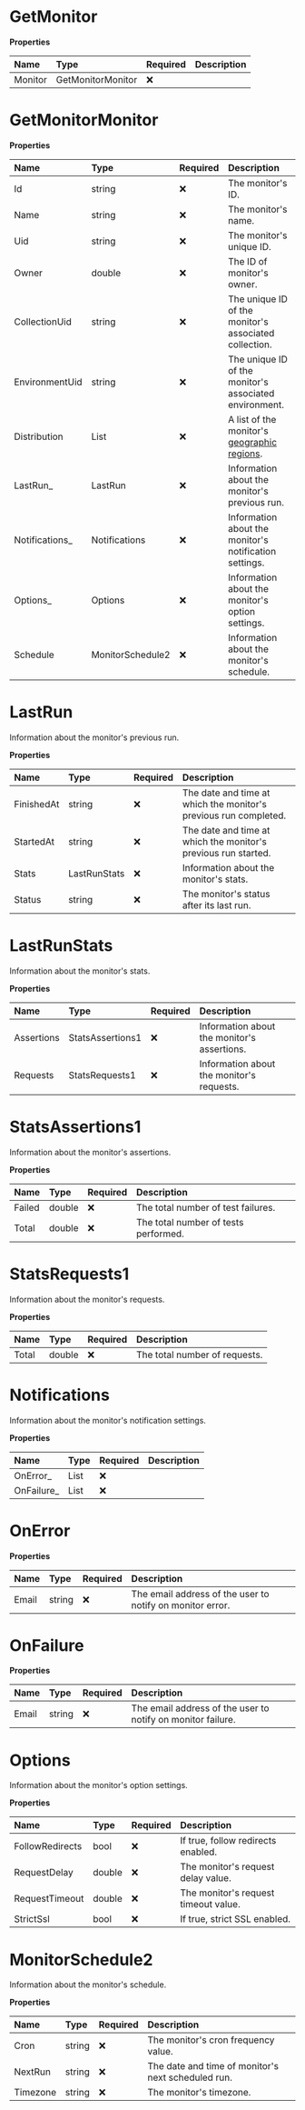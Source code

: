 # GetMonitor

**Properties**

| Name    | Type              | Required | Description |
| :------ | :---------------- | :------- | :---------- |
| Monitor | GetMonitorMonitor | ❌       |             |

# GetMonitorMonitor

**Properties**

| Name            | Type             | Required | Description                                                                                                                             |
| :-------------- | :--------------- | :------- | :-------------------------------------------------------------------------------------------------------------------------------------- |
| Id              | string           | ❌       | The monitor's ID.                                                                                                                       |
| Name            | string           | ❌       | The monitor's name.                                                                                                                     |
| Uid             | string           | ❌       | The monitor's unique ID.                                                                                                                |
| Owner           | double           | ❌       | The ID of monitor's owner.                                                                                                              |
| CollectionUid   | string           | ❌       | The unique ID of the monitor's associated collection.                                                                                   |
| EnvironmentUid  | string           | ❌       | The unique ID of the monitor's associated environment.                                                                                  |
| Distribution    | List<string>     | ❌       | A list of the monitor's [geographic regions](https://learning.postman.com/docs/monitoring-your-api/setting-up-monitor/#adding-regions). |
| LastRun\_       | LastRun          | ❌       | Information about the monitor's previous run.                                                                                           |
| Notifications\_ | Notifications    | ❌       | Information about the monitor's notification settings.                                                                                  |
| Options\_       | Options          | ❌       | Information about the monitor's option settings.                                                                                        |
| Schedule        | MonitorSchedule2 | ❌       | Information about the monitor's schedule.                                                                                               |

# LastRun

Information about the monitor's previous run.

**Properties**

| Name       | Type         | Required | Description                                                      |
| :--------- | :----------- | :------- | :--------------------------------------------------------------- |
| FinishedAt | string       | ❌       | The date and time at which the monitor's previous run completed. |
| StartedAt  | string       | ❌       | The date and time at which the monitor's previous run started.   |
| Stats      | LastRunStats | ❌       | Information about the monitor's stats.                           |
| Status     | string       | ❌       | The monitor's status after its last run.                         |

# LastRunStats

Information about the monitor's stats.

**Properties**

| Name       | Type             | Required | Description                                 |
| :--------- | :--------------- | :------- | :------------------------------------------ |
| Assertions | StatsAssertions1 | ❌       | Information about the monitor's assertions. |
| Requests   | StatsRequests1   | ❌       | Information about the monitor's requests.   |

# StatsAssertions1

Information about the monitor's assertions.

**Properties**

| Name   | Type   | Required | Description                          |
| :----- | :----- | :------- | :----------------------------------- |
| Failed | double | ❌       | The total number of test failures.   |
| Total  | double | ❌       | The total number of tests performed. |

# StatsRequests1

Information about the monitor's requests.

**Properties**

| Name  | Type   | Required | Description                   |
| :---- | :----- | :------- | :---------------------------- |
| Total | double | ❌       | The total number of requests. |

# Notifications

Information about the monitor's notification settings.

**Properties**

| Name        | Type            | Required | Description |
| :---------- | :-------------- | :------- | :---------- |
| OnError\_   | List<OnError>   | ❌       |             |
| OnFailure\_ | List<OnFailure> | ❌       |             |

# OnError

**Properties**

| Name  | Type   | Required | Description                                               |
| :---- | :----- | :------- | :-------------------------------------------------------- |
| Email | string | ❌       | The email address of the user to notify on monitor error. |

# OnFailure

**Properties**

| Name  | Type   | Required | Description                                                 |
| :---- | :----- | :------- | :---------------------------------------------------------- |
| Email | string | ❌       | The email address of the user to notify on monitor failure. |

# Options

Information about the monitor's option settings.

**Properties**

| Name            | Type   | Required | Description                          |
| :-------------- | :----- | :------- | :----------------------------------- |
| FollowRedirects | bool   | ❌       | If true, follow redirects enabled.   |
| RequestDelay    | double | ❌       | The monitor's request delay value.   |
| RequestTimeout  | double | ❌       | The monitor's request timeout value. |
| StrictSsl       | bool   | ❌       | If true, strict SSL enabled.         |

# MonitorSchedule2

Information about the monitor's schedule.

**Properties**

| Name     | Type   | Required | Description                                        |
| :------- | :----- | :------- | :------------------------------------------------- |
| Cron     | string | ❌       | The monitor's cron frequency value.                |
| NextRun  | string | ❌       | The date and time of monitor's next scheduled run. |
| Timezone | string | ❌       | The monitor's timezone.                            |

<!-- This file was generated by liblab | https://liblab.com/ -->
